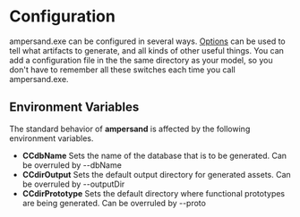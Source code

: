 # Configuration

ampersand.exe can be configured in several ways. [Options](options.md) can be used to tell what artifacts to generate, and all kinds of other useful things. You can add a configuration file in the the same directory as your model, so you don't have to remember all these switches each time you call ampersand.exe.

## Environment Variables

The standard behavior of **ampersand** is affected by the following environment variables.

* **CCdbName**  Sets the name of the database that is to be generated. Can be overruled by --dbName
* **CCdirOutput** Sets the default output directory for generated assets. Can be overruled by --outputDir 
* **CCdirPrototype** Sets the default directory where functional prototypes are being generated. Can be overruled by --proto

